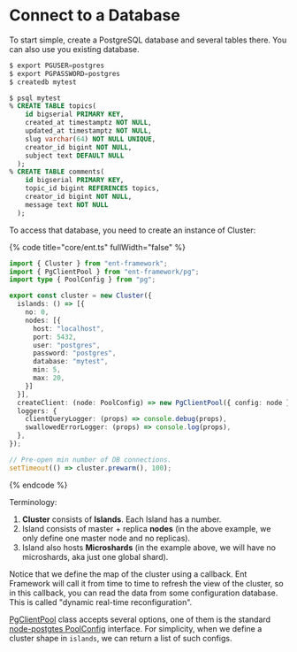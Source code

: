 # Connect to a Database

To start simple, create a PostgreSQL database and several tables there. You can also use you existing database.

```sql
$ export PGUSER=postgres
$ export PGPASSWORD=postgres
$ createdb mytest

$ psql mytest
% CREATE TABLE topics(
    id bigserial PRIMARY KEY,
    created_at timestamptz NOT NULL,
    updated_at timestamptz NOT NULL,
    slug varchar(64) NOT NULL UNIQUE,
    creator_id bigint NOT NULL,
    subject text DEFAULT NULL
  );
% CREATE TABLE comments(
    id bigserial PRIMARY KEY,
    topic_id bigint REFERENCES topics,
    creator_id bigint NOT NULL,
    message text NOT NULL
  );  
```

To access that database, you need to create an instance of Cluster:

{% code title="core/ent.ts" fullWidth="false" %}
```typescript
import { Cluster } from "ent-framework";
import { PgClientPool } from "ent-framework/pg";
import type { PoolConfig } from "pg";

export const cluster = new Cluster({
  islands: () => [{
    no: 0,
    nodes: [{
      host: "localhost",
      port: 5432,
      user: "postgres",
      password: "postgres",
      database: "mytest",
      min: 5,
      max: 20,
    }]
  }],
  createClient: (node: PoolConfig) => new PgClientPool({ config: node }),
  loggers: {
    clientQueryLogger: (props) => console.debug(props),
    swallowedErrorLogger: (props) => console.log(props),
  },
});

// Pre-open min number of DB connections.
setTimeout(() => cluster.prewarm(), 100);
```
{% endcode %}

Terminology:

1. **Cluster** consists of **Islands**. Each Island has a number.
2. Island consists of master + replica **nodes** (in the above example, we only define one master node and no replicas).&#x20;
3. Island also hosts **Microshards** (in the example above, we will have no microshards, aka just one global shard).

Notice that we define the map of the cluster using a callback. Ent Framework will call it from time to time to refresh the view of the cluster, so in this callback, you can read the data from some configuration database. This is called "dynamic real-time reconfiguration".

[PgClientPool](../../docs/classes/PgClientPool.md) class accepts several options, one of them is the standard [node-postgtes PoolConfig](https://node-postgres.com/apis/pool) interface. For simplicity, when we define a cluster shape in `islands`, we can return a list of such configs.
